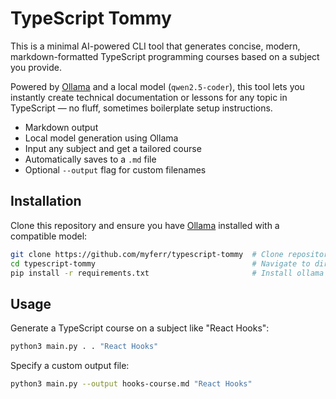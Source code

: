 # TypeScript Tommy

This is a minimal AI-powered CLI tool that generates concise, modern, markdown-formatted TypeScript programming courses based on a subject you provide.

Powered by [Ollama](https://ollama.com/) and a local model (`qwen2.5-coder`), this tool lets you instantly create technical documentation or lessons for any topic in TypeScript — no fluff, sometimes boilerplate setup instructions.

- Markdown output
- Local model generation using Ollama
- Input any subject and get a tailored course
- Automatically saves to a `.md` file
- Optional `--output` flag for custom filenames

## Installation

Clone this repository and ensure you have [Ollama](https://ollama.com/) installed with a compatible model:

```bash
git clone https://github.com/myferr/typescript-tommy  # Clone repository
cd typescript-tommy                                   # Navigate to directory
pip install -r requirements.txt                       # Install ollama (if needed)
```

## Usage

Generate a TypeScript course on a subject like "React Hooks":

```bash
python3 main.py . . "React Hooks"
```

Specify a custom output file:

```bash
python3 main.py --output hooks-course.md "React Hooks"
```
